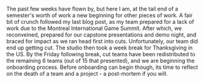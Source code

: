 The past few weeks have flown by, but here I am, at the tail end of a semester's worth of work a new beginning for other pieces of work. A fair bit of crunch followed my last blog post, as my team prepared for a lack of work due to the Montreal International Game Summit. After which, we reconveined, prepared for our capstone presentations and demo night, and braced for impact as we ran head first into cuts. Unfortunately, our team did end up getting cut. The studio then took a week break for Thanksgiving in the US. By the Friday following break, cut teams have been redistributed to the remaining 6 teams (out of 15 that presented), and we are beginning the onboarding process. Before onboarding can begin though, its time to reflect on the death of a team and a project - a post-mortem if you will. 


